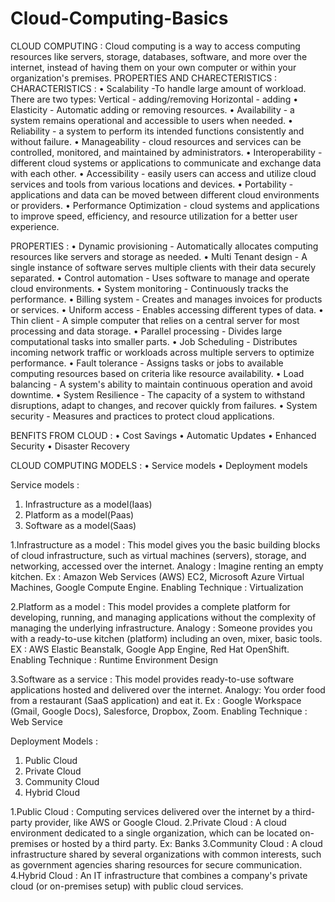 # Cloud-Computing-Basics
CLOUD COMPUTING :
Cloud computing is a way to access computing resources like servers, storage, databases, software, and more over the internet, instead of having them on your own computer or within your organization's premises.
PROPERTIES AND CHARECTERISTICS :
CHARACTERISTICS :
•	Scalability  -To handle large amount of workload.
There are two types:
Vertical      - adding/removing
Horizontal  - adding
•	Elasticity  - Automatic adding or removing resources.
•	Availability - a system remains operational and accessible to users when needed.
•	Reliability - a system to perform its intended functions consistently and without failure.
•	Manageability -  cloud resources and services can be controlled, monitored, and maintained by administrators.
•	Interoperability - different cloud systems or applications to communicate and exchange data with each other.
•	Accessibility  -  easily users can access and utilize cloud services and tools from various locations and devices.
•	Portability  -  applications and data can be moved between different cloud environments or providers.
•	Performance Optimization - cloud systems and applications to improve speed, efficiency, and resource utilization for a better user experience.

PROPERTIES :
•	Dynamic provisioning - Automatically allocates computing resources like servers and storage as needed.
•	Multi Tenant design - A single instance of software serves multiple clients with their data securely separated. 
•	Control  automation - Uses software to manage and operate cloud environments. 
•	System monitoring  - Continuously tracks the performance.
•	Billing system  -  Creates and manages invoices for products or services.
•	Uniform access  -  Enables accessing different types of data.
•	Thin client -  A simple computer that relies on a central server for most processing and data storage.
•	Parallel processing - Divides large computational tasks into smaller parts.
•	Job Scheduling -  Distributes incoming network traffic or workloads across multiple servers to optimize performance.
•	Fault tolerance -  Assigns tasks or jobs to available computing resources based on criteria like resource availability. 
•	Load balancing -  A system's ability to maintain continuous operation and avoid downtime. 
•	System Resilience  - The capacity of a system to withstand disruptions, adapt to changes, and recover quickly from failures. 
•	System security  -  Measures and practices to protect cloud applications.



BENFITS FROM CLOUD :
•	Cost Savings
•	Automatic Updates
•	Enhanced Security
•	Disaster Recovery



CLOUD COMPUTING MODELS :
•	Service models
•	Deployment models

   Service models :
1.	Infrastructure as a model(Iaas)
2.	Platform as a model(Paas)
3.	Software as a model(Saas)

1.Infrastructure as a model : This model gives you the basic building blocks of cloud infrastructure, such as virtual machines (servers), storage, and networking, accessed over the internet.
Analogy : Imagine renting an empty kitchen.
Ex : Amazon Web Services (AWS) EC2, Microsoft Azure Virtual Machines, Google Compute Engine.
Enabling Technique : Virtualization  

2.Platform as a model : This model provides a complete platform for developing, running, and managing applications without the complexity of managing the underlying infrastructure. 
Analogy :  Someone provides you with a ready-to-use kitchen (platform) including an oven, mixer, basic tools.
EX : AWS Elastic Beanstalk, Google App Engine, Red Hat OpenShift.
Enabling Technique : Runtime Environment Design

3.Software as a service : This model provides ready-to-use software applications hosted and delivered over the internet.
Analogy: You order food from a restaurant (SaaS application) and eat it.
Ex : Google Workspace (Gmail, Google Docs), Salesforce, Dropbox, Zoom.
Enabling Technique : Web Service

   Deployment Models :
1.	Public Cloud
2.	Private Cloud
3.	Community Cloud
4.	Hybrid  Cloud

1.Public Cloud : Computing services delivered over the internet by a third-party provider, like AWS or Google Cloud.
2.Private Cloud : A cloud environment dedicated to a single organization, which can be located on-premises or hosted by a third party.
Ex: Banks
3.Community Cloud : A cloud infrastructure shared by several organizations with common interests, such as government agencies sharing resources for secure communication.
4.Hybrid  Cloud : An IT infrastructure that combines a company's private cloud (or on-premises setup) with public cloud services.

